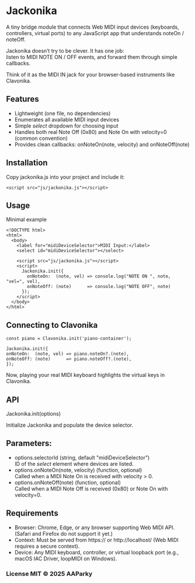 # Jackonika

A tiny bridge module that connects Web MIDI input devices (keyboards, controllers, virtual ports) to any JavaScript app that understands noteOn / noteOff.

Jackonika doesn’t try to be clever. It has one job:  
listen to MIDI NOTE ON / OFF events, and forward them through simple callbacks.

Think of it as the MIDI IN jack for your browser-based instruments like Clavonika.

## Features
- Lightweight (one file, no dependencies)
- Enumerates all available MIDI input devices
- Simple _select_ dropdown for choosing input
- Handles both real Note Off (0x80) and Note On with velocity=0 (common convention)
- Provides clean callbacks: onNoteOn(note, velocity) and onNoteOff(note)

## Installation

Copy jackonika.js into your project and include it:

```
<script src="js/jackonika.js"></script>
```

## Usage

Minimal example

```  
<!DOCTYPE html>
<html>
  <body>
    <label for="midiDeviceSelector">MIDI Input:</label>
    <select id="midiDeviceSelector"></select>

    <script src="js/jackonika.js"></script>
    <script>
      Jackonika.init({
        onNoteOn:  (note, vel) => console.log("NOTE ON ", note, "vel=", vel),
        onNoteOff: (note)      => console.log("NOTE OFF", note)
      });
    </script>
  </body>
</html>
```  



## Connecting to Clavonika

```
const piano = Clavonika.init('piano-container');  
  
Jackonika.init({  
onNoteOn:  (note, vel) => piano.noteOn?.(note),  
onNoteOff: (note)      => piano.noteOff?.(note),  
});
```

Now, playing your real MIDI keyboard highlights the virtual keys in Clavonika.

## API

Jackonika.init(options)

Initialize Jackonika and populate the device selector.

## Parameters:
- options.selectorId (string, default "midiDeviceSelector")  
  ID of the _select_ element where devices are listed.
- options.onNoteOn(note, velocity) (function, optional)  
  Called when a MIDI Note On is received with velocity > 0.
- options.onNoteOff(note) (function, optional)  
  Called when a MIDI Note Off is received (0x80) or Note On with velocity=0.

## Requirements
- Browser: Chrome, Edge, or any browser supporting Web MIDI API.  
  (Safari and Firefox do not support it yet.)
- Context: Must be served from https:// or http://localhost/ (Web MIDI requires a secure context).
- Device: Any MIDI keyboard, controller, or virtual loopback port (e.g., macOS IAC Driver, loopMIDI on Windows).

### License  MIT © 2025 AAParky  